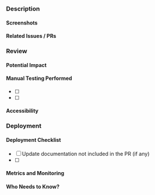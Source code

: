 
<!-- Please review https://github.com/overleaf/write_latex/blob/master/.github/CONTRIBUTING.md for guidance on what is expected in each section. -->

### Description



#### Screenshots



#### Related Issues / PRs



### Review



#### Potential Impact



#### Manual Testing Performed

- [ ]
- [ ]

#### Accessibility



### Deployment



#### Deployment Checklist

- [ ] Update documentation not included in the PR (if any)
- [ ]

#### Metrics and Monitoring



#### Who Needs to Know?
